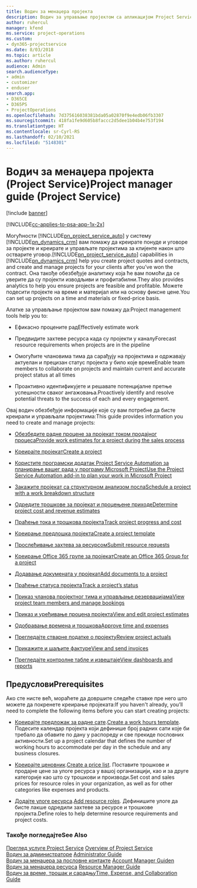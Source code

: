 ```yaml
---
title: Водич за менаџера пројекта
description: Водич за управљање пројектом са апликацијом Project Service
author: ruhercul
manager: kfend
ms.service: project-operations
ms.custom:
- dyn365-projectservice
ms.date: 8/03/2018
ms.topic: article
ms.author: ruhercul
audience: Admin
search.audienceType:
- admin
- customizer
- enduser
search.app:
- D365CE
- D365PS
- ProjectOperations
ms.openlocfilehash: 7d375616038381bda05a02870f9e4edb06fb3307
ms.sourcegitcommit: 418fa1fe9d605b8faccc2d5dee1b04b4e753f194
ms.translationtype: HT
ms.contentlocale: sr-Cyrl-RS
ms.lasthandoff: 02/10/2021
ms.locfileid: "5148301"
---
```

# <a name="project-manager-guide-project-service"></a><span data-ttu-id="42194-103">Водич за менаџера пројекта (Project Service)</span><span class="sxs-lookup"><span data-stu-id="42194-103">Project manager guide (Project Service)</span></span>

[!include [banner](../includes/psa-now-project-operations.md)]

[!INCLUDE[cc-applies-to-psa-app-1x-2x](../includes/cc-applies-to-psa-app-1x-2x.md)]

<span data-ttu-id="42194-104">Могућности [!INCLUDE[pn_project_service_auto](../includes/pn-project-service-auto.md)] у систему [!INCLUDE[pn_dynamics_crm](../includes/pn-dynamics-crm.md)] вам помажу да креирате понуде и уговоре за пројекте и креирате и управљате пројектима за клијенте након што остварите уговор.</span><span class="sxs-lookup"><span data-stu-id="42194-104">[!INCLUDE[pn_project_service_auto](../includes/pn-project-service-auto.md)] capabilities in [!INCLUDE[pn_dynamics_crm](../includes/pn-dynamics-crm.md)] help you create project quotes and contracts, and create and manage projects for your clients after you’ve won the contract.</span></span> <span data-ttu-id="42194-105">Она такође обезбеђује аналитику која ће вам помоћи да се уверите да су пројекти изводљиви и профитабилни.</span><span class="sxs-lookup"><span data-stu-id="42194-105">They also provides analytics to help you ensure projects are feasible and profitable.</span></span> <span data-ttu-id="42194-106">Можете подесити пројекте на време и материјал или на основу фиксне цене.</span><span class="sxs-lookup"><span data-stu-id="42194-106">You can set up projects on a time and materials or fixed-price basis.</span></span>  
  
 <span data-ttu-id="42194-107">Алатке за управљање пројектом вам помажу да:</span><span class="sxs-lookup"><span data-stu-id="42194-107">Project management tools help you to:</span></span>  
  
-   <span data-ttu-id="42194-108">Ефикасно процените рад</span><span class="sxs-lookup"><span data-stu-id="42194-108">Effectively estimate work</span></span>  
  
-   <span data-ttu-id="42194-109">Предвидите захтеве ресурса када су пројекти у каналу</span><span class="sxs-lookup"><span data-stu-id="42194-109">Forecast resource requirements when projects are in the pipeline</span></span>  
  
-   <span data-ttu-id="42194-110">Омогућите члановима тима да сарађују на пројектима и одржавају актуелан и прецизан статус пројекта у било које време</span><span class="sxs-lookup"><span data-stu-id="42194-110">Enable team members to collaborate on projects and maintain current and accurate project status at all times</span></span>  
  
-   <span data-ttu-id="42194-111">Проактивно идентификујете и решавате потенцијалне претње успешности сваког ангажовања.</span><span class="sxs-lookup"><span data-stu-id="42194-111">Proactively identify and resolve potential threats to the success of each and every engagement.</span></span>  
  
<span data-ttu-id="42194-112">Овај водич обезбеђује информације које су вам потребне да бисте креирали и управљали пројектима:</span><span class="sxs-lookup"><span data-stu-id="42194-112">This guide provides information you need to create and manage projects:</span></span>  
  
-   [<span data-ttu-id="42194-113">Обезбедите радне процене за пројекат током продајног процеса</span><span class="sxs-lookup"><span data-stu-id="42194-113">Provide work estimates for a project during the sales process</span></span>](../psa/provide-estimates-project-during-sales-process.md)  
  
-   [<span data-ttu-id="42194-114">Креирајте пројекат</span><span class="sxs-lookup"><span data-stu-id="42194-114">Create a project</span></span>](../psa/create-project.md)  
  
-   [<span data-ttu-id="42194-115">Користите програмски додатак Project Service Automation за планирање вашег рада у програму Microsoft Project</span><span class="sxs-lookup"><span data-stu-id="42194-115">Use the Project Service Automation add-in to plan your work in Microsoft Project</span></span>](../psa/add-plan-work-microsoft-project.md)  
  
-   [<span data-ttu-id="42194-116">Закажите пројекат са структурном анализом посла</span><span class="sxs-lookup"><span data-stu-id="42194-116">Schedule a project with a work breakdown structure</span></span>](../psa/schedule-project-work-breakdown-structure.md)  
  
-   [<span data-ttu-id="42194-117">Одредите трошкове за пројекат и процењене приходе</span><span class="sxs-lookup"><span data-stu-id="42194-117">Determine project cost and revenue estimates</span></span>](../psa/determine-project-cost-revenue-estimates.md)  
  
-   [<span data-ttu-id="42194-118">Праћење тока и трошкова пројекта</span><span class="sxs-lookup"><span data-stu-id="42194-118">Track project progress and cost</span></span>](../psa/track-project-progress-cost.md)  
  
-   [<span data-ttu-id="42194-119">Креирање предлошка пројекта</span><span class="sxs-lookup"><span data-stu-id="42194-119">Create a project template</span></span>](../psa/create-project-template.md)  
  
-   [<span data-ttu-id="42194-120">Прослеђивање захтева за ресурсом</span><span class="sxs-lookup"><span data-stu-id="42194-120">Submit resource requests</span></span>](../psa/submit-resource-requests.md)  
  
-   [<span data-ttu-id="42194-121">Креирање Office 365 групе за пројекат</span><span class="sxs-lookup"><span data-stu-id="42194-121">Create an Office 365 Group for a project</span></span>](../psa/create-office-365-group-project.md)  
  
-   [<span data-ttu-id="42194-122">Додавање докумената у пројекат</span><span class="sxs-lookup"><span data-stu-id="42194-122">Add documents to a project</span></span>](../psa/add-documents-project.md)  
  
-   [<span data-ttu-id="42194-123">Праћење статуса пројекта</span><span class="sxs-lookup"><span data-stu-id="42194-123">Track a project’s status</span></span>](../psa/track-project-status.md)  
  
-   [<span data-ttu-id="42194-124">Приказ чланова пројектног тима и управљање резервацијама</span><span class="sxs-lookup"><span data-stu-id="42194-124">View project team members and manage bookings</span></span>](../psa/view-project-team-members-manage-bookings.md)  
  
-   [<span data-ttu-id="42194-125">Приказ и уређивање процена пројекта</span><span class="sxs-lookup"><span data-stu-id="42194-125">View and edit project estimates</span></span>](../psa/view-edit-project-estimates.md)  
  
-   [<span data-ttu-id="42194-126">Одобравање времена и трошкова</span><span class="sxs-lookup"><span data-stu-id="42194-126">Approve time and expenses</span></span>](../psa/approve-time-expenses.md)  
  
-   [<span data-ttu-id="42194-127">Прегледајте стварне податке о пројекту</span><span class="sxs-lookup"><span data-stu-id="42194-127">Review project actuals</span></span>](../psa/review-project-actuals.md)  
  
-   [<span data-ttu-id="42194-128">Прикажите и шаљите фактуре</span><span class="sxs-lookup"><span data-stu-id="42194-128">View and send invoices</span></span>](../psa/view-send-invoices.md)  
  
-   [<span data-ttu-id="42194-129">Прегледајте контролне табле и извештаје</span><span class="sxs-lookup"><span data-stu-id="42194-129">View dashboards and reports</span></span>](../psa/view-dashboards-reports.md)  
  
## <a name="prerequisites"></a><span data-ttu-id="42194-130">Предуслови</span><span class="sxs-lookup"><span data-stu-id="42194-130">Prerequisites</span></span>  
 <span data-ttu-id="42194-131">Ако сте нисте већ, мораћете да довршите следеће ставке пре него што можете да покренете креирање пројеката:</span><span class="sxs-lookup"><span data-stu-id="42194-131">If you haven't already, you’ll need to complete the following items before you can start creating projects:</span></span>  
  
-   <span data-ttu-id="42194-132">[Креирајте предложак за радне сате](../psa/create-work-hours-template.md).</span><span class="sxs-lookup"><span data-stu-id="42194-132">[Create a work hours template](../psa/create-work-hours-template.md).</span></span> <span data-ttu-id="42194-133">Подесите календар пројекта који дефинише број радних сати које би требало да обавите по дану у распореду и све прекиде пословних активности.</span><span class="sxs-lookup"><span data-stu-id="42194-133">Set up a project calendar that defines the number of working hours to accommodate per day in the schedule and any business closures.</span></span>  
  
-   <span data-ttu-id="42194-134">[Креирајте ценовник](../psa/create-price-list.md).</span><span class="sxs-lookup"><span data-stu-id="42194-134">[Create a price list](../psa/create-price-list.md).</span></span> <span data-ttu-id="42194-135">Поставите трошкове и продајне цене за улоге ресурса у вашој организацији, као и за друге категорије као што су трошкови и производи.</span><span class="sxs-lookup"><span data-stu-id="42194-135">Set cost and sales prices for resource roles in your organization, as well as for other categories like expenses and products.</span></span>  
  
-   <span data-ttu-id="42194-136">[Додајте улоге ресурса](../psa/add-resource-roles.md).</span><span class="sxs-lookup"><span data-stu-id="42194-136">[Add resource roles](../psa/add-resource-roles.md).</span></span> <span data-ttu-id="42194-137">Дефинишите улоге да бисте лакше одредили захтеве за ресурсе и трошкове пројекта.</span><span class="sxs-lookup"><span data-stu-id="42194-137">Define roles to help determine resource requirements and project costs.</span></span>  
  
### <a name="see-also"></a><span data-ttu-id="42194-138">Такође погледајте</span><span class="sxs-lookup"><span data-stu-id="42194-138">See Also</span></span>  
 <span data-ttu-id="42194-139">[Преглед услуге Project Service](../psa/overview.md) </span><span class="sxs-lookup"><span data-stu-id="42194-139">[Overview of Project Service](../psa/overview.md) </span></span>  
 <span data-ttu-id="42194-140">[Водич за администраторе](../psa/admin-guide.md) </span><span class="sxs-lookup"><span data-stu-id="42194-140">[Administrator Guide](../psa/admin-guide.md) </span></span>  
 <span data-ttu-id="42194-141">[Водич за менаџера за пословне контакте](../psa/account-manager-guide.md) </span><span class="sxs-lookup"><span data-stu-id="42194-141">[Account Manager Guiden](../psa/account-manager-guide.md) </span></span>  
 <span data-ttu-id="42194-142">[Водич за менаџера ресурса](../psa/resource-manager-guide.md) </span><span class="sxs-lookup"><span data-stu-id="42194-142">[Resource Manager Guide](../psa/resource-manager-guide.md) </span></span>  
 [<span data-ttu-id="42194-143">Водич за време, трошак и сарадњу</span><span class="sxs-lookup"><span data-stu-id="42194-143">Time, Expense, and Collaboration Guide</span></span>](../psa/time-expense-collaboration-guide.md)

